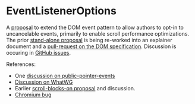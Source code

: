 # EventListenerOptions
A [proposal](https://rawgit.com/RByers/dom/event-listener-options/dom.html#dictdef-eventlisteneroptions) to extend the DOM event pattern to allow authors to opt-in to uncancelable events, primarily to enable scroll performance optimizations.  The prior [stand-alone proposal](rbyers.github.io/EventListenerOptions/EventListenerOptions.html) is being re-worked into an explainer document and a [pull-request on the DOM specification](https://github.com/whatwg/dom/pull/82).  Discussion is occuring in [GitHub issues](https://github.com/RByers/EventListenerOptions/issues?q=is%3Aissue).

References:
 * One [discussion on public-pointer-events](https://lists.w3.org/Archives/Public/public-pointer-events/2015AprJun/0042.html)
 * [Discussion on WhatWG](https://lists.w3.org/Archives/Public/public-whatwg-archive/2015Jul/0018.html)
 * Earlier [scroll-blocks-on proposal](https://docs.google.com/document/d/1aOQRw76C0enLBd0mCG_-IM6bso7DxXwvqTiRWgNdTn8/edit#heading=h.wi06xpj70hhd) and discussion.
 * [Chromium bug](https://code.google.com/p/chromium/issues/detail?id=489802)
